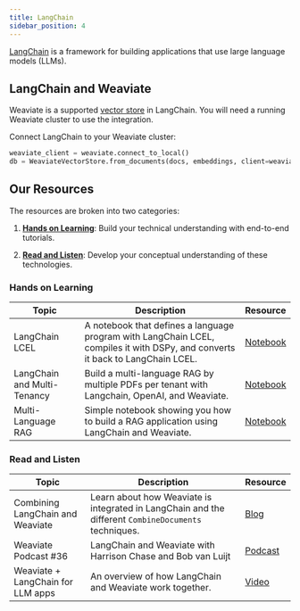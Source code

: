 ```yaml
---
title: LangChain
sidebar_position: 4
---
```


[LangChain](https://python.langchain.com/v0.2/docs/introduction/) is a framework for building applications that use large language models (LLMs).

## LangChain and Weaviate
Weaviate is a supported [vector store](https://python.langchain.com/v0.2/docs/integrations/vectorstores/weaviate/#step-1-data-import) in LangChain. You will need a running Weaviate cluster to use the integration.

Connect LangChain to your Weaviate cluster:
```python
weaviate_client = weaviate.connect_to_local()
db = WeaviateVectorStore.from_documents(docs, embeddings, client=weaviate_client)
```

## Our Resources
The resources are broken into two categories:
1. [**Hands on Learning**](#hands-on-learning): Build your technical understanding with end-to-end tutorials.

2. [**Read and Listen**](#read-and-listen): Develop your conceptual understanding of these technologies.

### Hands on Learning

| Topic | Description | Resource |
| --- | --- | --- |
| LangChain LCEL | A notebook that defines a language program with LangChain LCEL, compiles it with DSPy, and converts it back to LangChain LCEL. | [Notebook](https://github.com/weaviate/recipes/blob/main/integrations/llm-frameworks/langchain/LCEL/RAG-with-LangChain-LCEL-and-DSPy.ipynb) |
| LangChain and Multi-Tenancy | Build a multi-language RAG by multiple PDFs per tenant with Langchain, OpenAI, and Weaviate. | [Notebook](https://github.com/weaviate/recipes/blob/main/integrations/llm-frameworks/langchain/loading-data/langchain-simple-pdf-multitenant.ipynb) |
| Multi-Language RAG | Simple notebook showing you how to build a RAG application using LangChain and Weaviate. | [Notebook](https://github.com/weaviate/recipes/blob/main/integrations/llm-frameworks/langchain/loading-data/langchain-simple-pdf.ipynb) |


### Read and Listen
| Topic | Description | Resource |
| --- | --- | --- |
| Combining LangChain and Weaviate | Learn about how Weaviate is integrated in LangChain and the different `CombineDocuments` techniques. | [Blog](https://weaviate.io/blog/combining-langchain-and-weaviate) |
| Weaviate Podcast #36 | LangChain and Weaviate with Harrison Chase and Bob van Luijt | [Podcast](https://www.youtube.com/watch?v=lhby7Ql7hbk) |
| Weaviate + LangChain for LLM apps | An overview of how LangChain and Weaviate work together. | [Video](https://youtu.be/7AGj4Td5Lgw?feature=shared) |